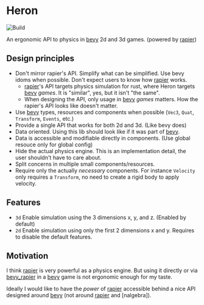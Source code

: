 # Heron

![Build](https://github.com/jcornaz/heron/workflows/Build/badge.svg)

An ergonomic API to physics in [bevy] 2d and 3d games. (powered by [rapier])

## Design principles

* Don't mirror rapier's API. Simplify what can be simplified. Use bevy idoms when possible. Don't expect users to know how [rapier] works.
  * [rapier]'s API targets physics simulation for rust, where Heron targets [bevy] *games*. It is "similar", yes, but it isn't "the same".
  * When designing the API, only usage in [bevy] *games* matters. How the rapier's API looks like doesn't matter.
* Use [bevy] types, resources and components when possible (`Vec3`, `Quat`, `Transform`, `Events`, etc.)
* Provide a single API that works for both 2d and 3d. (Like bevy does)
* Data oriented. Using this lib should look like if it was part of [bevy].
* Data is accessible and modifiable directly in components. (Use global resouce only for global config)
* Hide the actual physics engine. This is an implementation detail, the user shouldn't have to care about.
* Split concerns in multiple small components/resources.
* Require only the actually *necessary* components. For instance `Velocity` only requires a `Transform`, no need to create a rigid body to apply velocity.


## Features

* `3d` Enable simulation using the 3 dimensions x, y, and z. (Enabled by default)
* `2d` Enable simulation using only the first 2 dimensions x and y. Requires to disable the default features.


## Motivation

I think [rapier] is very powerful as a physics engine. But using it directly or via [bevy_rapier] in a [bevy] game is not ergonomic enough for my taste.

Ideally I would like to have the *power* of [rapier] accessible behind a nice API designed around [bevy] (not around [rapier] and [nalgebra]).


[bevy]: https://bevyengine.org
[rapier]: https://rapier.rs
[bevy_rapier]: https://github.com/dimforge/bevy_rapier
